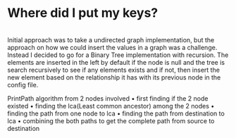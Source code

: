 <h1>Where did I put my keys?</h1> <br/>
 Initial approach was to take a undirected graph implementation, but the approach on how we could insert the values in a graph was a challenge.
 Instead I decided to go for a Binary Tree implementation with recursion. The elements are inserted in the left by default if the node is null and the tree is search recursively to see if any elements exists and if not, then insert the new element based on the relationship it has with its previous node in the config file.
 
PrintPath algorithm from 2 nodes involved 
•	first finding if the 2 node existed
•	finding the lca(Least common ancestor) among the 2 nodes
•	finding the path from one node to lca
•	finding the path from destination to lca
•	combining the both paths to get the complete path from source to destination
